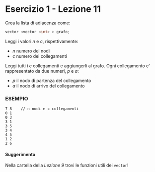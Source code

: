 # Esercizio 1 - Lezione 11

Crea la lista di adiacenza come:

``` c++
vector <vector <int> > grafo;
```

Leggi i valori *n* e *c*, rispettivamente:

- *n* numero dei nodi
- *c* numero dei collegamenti

Leggi tutti i *c* collegamenti e aggiungerli al grafo.
Ogni collegamento e' rappresentato da due numeri, *p* e *a*:

- *p* il nodo di partenza del collegamento
- *a* il nodo di arrivo del collegamento

### ESEMPIO

```
7 8    // n nodi e c collegamenti
0 1
0 3
3 1
3 5
3 4
4 5
1 2
2 6
```

#### Suggerimento

Nella cartella della *Lezione 9* trovi le funzioni utili dei `vector`!
